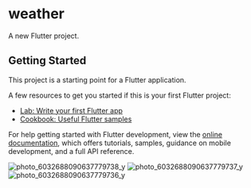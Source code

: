 # weather

A new Flutter project.

## Getting Started

This project is a starting point for a Flutter application.

A few resources to get you started if this is your first Flutter project:

- [Lab: Write your first Flutter app](https://docs.flutter.dev/get-started/codelab)
- [Cookbook: Useful Flutter samples](https://docs.flutter.dev/cookbook)

For help getting started with Flutter development, view the
[online documentation](https://docs.flutter.dev/), which offers tutorials,
samples, guidance on mobile development, and a full API reference.

![photo_6032688090637779738_y](https://github.com/Ab0raya/weather/assets/104572011/b10f7203-dd00-498d-8b28-fc5ad99beb4e)
![photo_6032688090637779737_y](https://github.com/Ab0raya/weather/assets/104572011/eb5b3a2c-dbf8-4530-9f15-84d817aff3f3)
![photo_6032688090637779736_y](https://github.com/Ab0raya/weather/assets/104572011/05b50041-ded1-4ec6-aba3-4a5436b2f60e)

